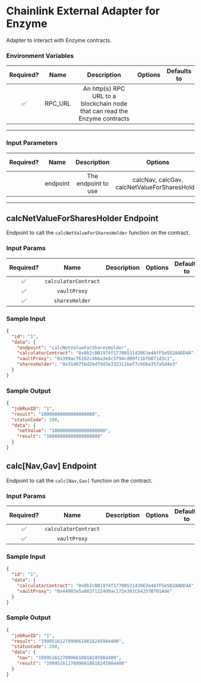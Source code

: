 # Chainlink External Adapter for Enzyme

Adapter to interact with Enzyme contracts.

### Environment Variables

| Required? |  Name   |                                Description                                 | Options | Defaults to |
| :-------: | :-----: | :------------------------------------------------------------------------: | :-----: | :---------: |
|    ✅     | RPC_URL | An http(s) RPC URL to a blockchain node that can read the Enzyme contracts |         |             |

---

### Input Parameters

| Required? |   Name   |     Description     |                    Options                    | Defaults to |
| :-------: | :------: | :-----------------: | :-------------------------------------------: | :---------: |
|           | endpoint | The endpoint to use | calcNav, calcGav, calcNetValueForSharesHolder |   calcNav   |

---

## calcNetValueForSharesHolder Endpoint

Endpoint to call the `calcNetValueForSharesHolder` function on the contract.

### Input Params

| Required? |         Name         | Description | Options | Defaults to |
| :-------: | :------------------: | :---------: | :-----: | :---------: |
|    ✅     | `calculatorContract` |             |         |             |
|    ✅     |     `vaultProxy`     |             |         |             |
|    ✅     |    `sharesHolder`    |             |         |             |

### Sample Input

```json
{
  "id": "1",
  "data": {
    "endpoint": "calcNetValueForSharesHolder",
    "calculatorContract": "0x0b2cBB1974f17700531439E3e4AfF5e5D2AADD4A",
    "vaultProxy": "0x399acf6102c466a3e4c5f94cd00fc1bfb071d3c1",
    "sharesHolder": "0x31d675bd2bdfdd3e332311bef7cb6ba357a5d4e3"
  }
}
```

### Sample Output

```json
{
  "jobRunID": "1",
  "result": "10000000000000000000",
  "statusCode": 200,
  "data": {
    "netValue": "10000000000000000000",
    "result": "10000000000000000000"
  }
}
```

## calc[Nav,Gav] Endpoint

Endpoint to call the `calc[Nav,Gav]` function on the contract.

### Input Params

| Required? |         Name         | Description | Options | Defaults to |
| :-------: | :------------------: | :---------: | :-----: | :---------: |
|    ✅     | `calculatorContract` |             |         |             |
|    ✅     |     `vaultProxy`     |             |         |             |

### Sample Input

```json
{
  "id": "1",
  "data": {
    "calculatorContract": "0x0b2cBB1974f17700531439E3e4AfF5e5D2AADD4A",
    "vaultProxy": "0x44902e5a88371224d9ac172e391C64257B701Ade"
  }
}
```

### Sample Output

```json
{
  "jobRunID": "1",
  "result": "19995161270996618818245984400",
  "statusCode": 200,
  "data": {
    "nav": "19995161270996618818245984400",
    "result": "19995161270996618818245984400"
  }
}
```
